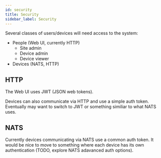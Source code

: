 ```yaml
---
id: security
title: Security
sidebar_label: Security
---
```


Several classes of users/devices will need access to the system:

- People (Web UI, currently HTTP)
  - Site admin
  - Device admin
  - Device viewer
- Devices (NATS, HTTP)

## HTTP

The Web UI uses JWT (JSON web tokens).

Devices can also communicate via HTTP and use a simple auth token. Eventually
may want to switch to JWT or something similiar to what NATS uses.

## NATS

Currently devices communicating via NATS use a common auth token. It would be
nice to move to something where each device has its own authentication (TODO,
explore NATS adavanced auth options).
